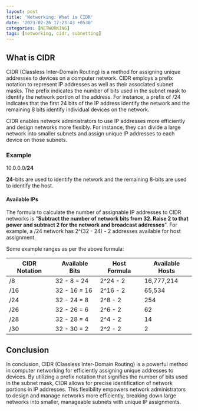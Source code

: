 ```yaml
---
layout: post
title: 'Networking: What is CIDR'
date: '2023-02-26 17:23:43 +0530'
categories: [NETWORKING]
tags: [networking, cidr, subnetting]
---
```


## What is CIDR

CIDR (Classless Inter-Domain Routing) is a method for assigning unique addresses to devices on a computer network. CIDR employs a prefix notation to represent IP addresses as well as their associated subnet masks. The prefix indicates the number of bits used in the subnet mask to identify the network portion of the address. For instance, a prefix of /24 indicates that the first 24 bits of the IP address identify the network and the remaining 8 bits identify individual devices on the network.

CIDR enables network administrators to use IP addresses more efficiently and design networks more flexibly. For instance, they can divide a large network into smaller subnets and assign unique IP addresses to each device on those subnets.

### Example

10.0.0.0/**24**

**24**-bits are used to identify the network and the remaining 8-bits are used to identify the host.

#### Available IPs

The formula to calculate the number of assignable IP addresses to CIDR networks is "**Subtract the number of network bits from 32. Raise 2 to that power and subtract 2 for the network and broadcast addresses**". For example, a /24 network has 2^(32 - 24) - 2 addresses available for host assignment.

Some example ranges as per the above formula:

| CIDR Notation | Available Bits | Host Formula | Available Hosts |
| ------------- | -------------- | ------------ | --------------- |
| /8            | 32 - 8 = 24    | 2^24 - 2     | 16,777,214      |
| /16           | 32 - 16 = 16   | 2^16 - 2     | 65,534          |
| /24           | 32 - 24 = 8    | 2^8 - 2      | 254             |
| /26           | 32 - 26 = 6    | 2^6 - 2      | 62              |
| /28           | 32 - 28 = 4    | 2^4 - 2      | 14              |
| /30           | 32 - 30 = 2    | 2^2 - 2      | 2               |

## Conclusion

In conclusion, CIDR (Classless Inter-Domain Routing) is a powerful method in computer networking for efficiently assigning unique addresses to devices. By utilizing a prefix notation that signifies the number of bits used in the subnet mask, CIDR allows for precise identification of network portions in IP addresses. This flexibility empowers network administrators to design and manage networks more efficiently, breaking down large networks into smaller, manageable subnets with unique IP assignments.